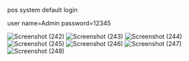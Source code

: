 pos system default login

user name=Admin
password=12345

![Screenshot (242)](https://user-images.githubusercontent.com/87701301/130351255-ac83403d-f8ae-4245-b021-090985c5ef95.png)
![Screenshot (243)](https://user-images.githubusercontent.com/87701301/130351257-c1732ddd-e5b1-454f-abfc-88838cb7641d.png)
![Screenshot (244)](https://user-images.githubusercontent.com/87701301/130351258-fd61644a-6b49-4341-b692-d009870688e4.png)
![Screenshot (245)](https://user-images.githubusercontent.com/87701301/130351260-0b1f6fd8-1e54-486e-8edd-9b4500d1dcbe.png)
![Screenshot (246)](https://user-images.githubusercontent.com/87701301/130351261-edbcb14b-1302-45a5-8c10-9ca83b5dddb7.png)
![Screenshot (247)](https://user-images.githubusercontent.com/87701301/130351268-6f7bac72-7e88-4b6a-a0f9-9df733de4434.png)
![Screenshot (248)](https://user-images.githubusercontent.com/87701301/130351269-124fc5ce-e9b4-47d5-9495-67915b04a48c.png)
